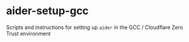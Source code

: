 # aider-setup-gcc
Scripts and instructions for setting up `aider` in the GCC / Cloudflare Zero Trust environment
